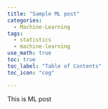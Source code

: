 ```yaml
---
title: "Sample ML post"
categories:
  - Machine-Learning
tags:
  - statistics
  - machine-learning
use_math: true
toc: true
toc_label: "Table of Contents"
toc_icon: "cog"

---
```

This is ML post

